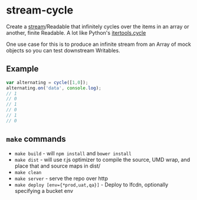 # stream-cycle

Create a [stream](https://github.com/Livefyre/stream)/Readable that infinitely cycles over the items in an array or another, finite Readable. A lot like Python's [itertools.cycle](https://docs.python.org/2/library/itertools.html#itertools.cycle)

One use case for this is to produce an infinite stream from an Array of mock objects so you can test downstream Writables.

## Example

```javascript
var alternating = cycle([1,0]);
alternating.on('data', console.log);
// 1
// 0
// 1
// 0
// 1
// 0
```

## `make` commands

* `make build` - will `npm install` and `bower install`
* `make dist` - will use r.js optimizer to compile the source, UMD wrap, and place that and source maps in dist/
* `make clean`
* `make server` - serve the repo over http
* `make deploy [env={*prod,uat,qa}]` - Deploy to lfcdn, optionally specifying a bucket env
